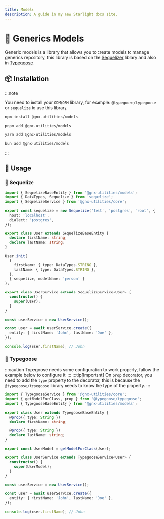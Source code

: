 ```yaml
---
title: Models
description: A guide in my new Starlight docs site.
---
```


# 📝 Generics Models

Generic models is a library that allows you to create models to manage generics repository, this library is based on the [Sequelizer](https://sequelize.org/) library and also in [Typegoose](https://typegoose.github.io/typegoose/).

## 📦 Installation

:::note

You need to install your `ODM`/`ORM` library, for example: `@typegoose/typegoose` or `sequelize` to use this library.

```sh
npm install @gnx-utilities/models
```

```sh
pnpm add @gnx-utilities/models
```

```sh
yarn add @gnx-utilities/models
```

```sh
bun add @gnx-utilities/models
```

:::

## 📖 Usage

### 🔷 Sequelize

```typescript
import { SequelizeBaseEntity } from '@gnx-utilities/models';
import { DataTypes, Sequelize } from 'sequelize';
import { SequelizeService } from '@gnx-utilities/core';

export const sequelize = new Sequelize('test', 'postgres', 'root', {
  host: 'localhost',
  dialect: 'postgres',
});

export class User extends SequelizeBaseEntity {
  declare firstName: string;
  declare lastName: string;
}

User.init(
  {
    firstName: { type: DataTypes.STRING },
    lastName: { type: DataTypes.STRING },
  },
  { sequelize, modelName: 'person' }
);

export class UserService extends SequelizeService<User> {
  constructor() {
    super(User);
  }
}

const userService = new UserService();

const user = await userService.create({
  entity: { firstName: 'John', lastName: 'Doe' },
});

console.log(user.firstName); // John
```

### 🍃 Typegoose

:::caution
Typegoose needs some configuration to work properly, fallow the example below to configure it.
:::
:::tip[Important]
On `prop` decorator, you need to add the `type` property to the decorator, this is because the `@typegoose/typegoose` library needs to know the type of the property.
:::

```typescript
import { TypegooseService } from '@gnx-utilities/core';
import { getModelForClass, prop } from '@typegoose/typegoose';
import { TypegooseBaseEntity } from '@gnx-utilities/models';

export class User extends TypegooseBaseEntity {
  @prop({ type: String })
  declare firstName: string;

  @prop({ type: String })
  declare lastName: string;
}

export const UserModel = getModelForClass(User);

export class UserService extends TypegooseService<User> {
  constructor() {
    super(UserModel);
  }
}

const userService = new UserService();

const user = await userService.create({
  entity: { firstName: 'John', lastName: 'Doe' },
});

console.log(user.firstName); // John
```
